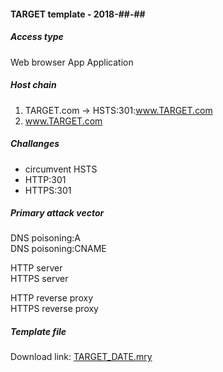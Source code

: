#### TARGET template - 2018-##-##

##### Access type
Web browser
App
Application

##### Host chain
  1. TARGET.com    &#8594;  HSTS:301:www.TARGET.com
  2. www.TARGET.com

##### Challanges
  * circumvent HSTS
  * HTTP:301
  * HTTPS:301
  
##### Primary attack vector

DNS poisoning:A  
DNS poisoning:CNAME   

HTTP server   
HTTPS server   

HTTP reverse proxy   
HTTPS reverse proxy   

##### Template file
Download link: [TARGET_DATE.mry](/templates/TARGET_DATE.mry)
